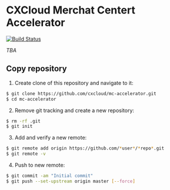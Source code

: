 # CXCloud Merchat Centert Accelerator

[![Build Status](https://travis-ci.org/cxcloud/mc-accelerator.svg?branch=master)](https://travis-ci.org/cxcloud/mc-accelerator)


*TBA*

## Copy repository

1. Create clone of this repository and navigate to it:
```sh
$ git clone https://github.com/cxcloud/mc-accelerator.git
$ cd mc-accelerator
```
2. Remove git tracking and create a new repository:
```sh
$ rm -rf .git
$ git init
```
3. Add and verify a new remote:
```sh
$ git remote add origin https://github.com/*user*/*repo*.git
$ git remote -v
```
4. Push to new remote:
```sh
$ git commit -am "Initial commit"
$ git push --set-upstream origin master [--force]
```
